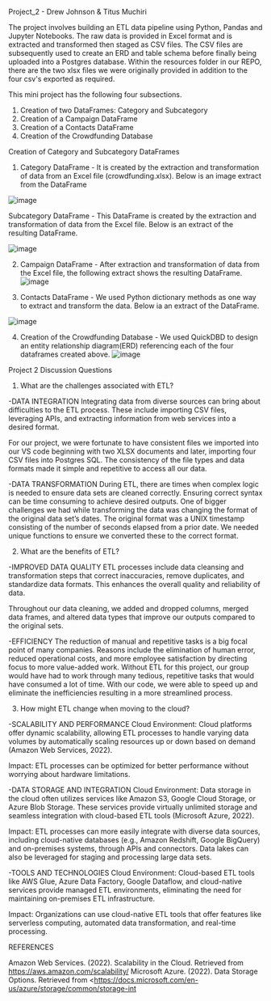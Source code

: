 Project_2 - Drew Johnson & Titus Muchiri

The project involves building an ETL data pipeline using Python, Pandas and Jupyter Notebooks.
The raw data is provided in Excel format and is extracted and transformed then staged as CSV files.
The CSV files are subsequently used to create an ERD and table schema before finally being uploaded into a Postgres database. 
Within the resources folder in our REPO, there are the two xlsx files we were originally provided in addition to the four csv's exported as required.

This mini project has the following four subsections.
1. Creation of two DataFrames: Category and Subcategory
2. Creation of a Campaign DataFrame
3. Creation of a Contacts DataFrame
4. Creation of the Crowdfunding Database

Creation of Category and Subcategory DataFrames 
1. Category DataFrame - 
It is created by the extraction and transformation of data from an Excel file (crowdfunding.xlsx).
Below is an image extract from the DataFrame

![image](https://github.com/user-attachments/assets/5da42603-17ad-48b7-ae09-818c814df34e)


Subcategory DataFrame - 
This DataFrame is created by the extraction and transformation of data from the Excel file. Below is an extract of the resulting DataFrame.

![image](https://github.com/user-attachments/assets/980fda8f-35b8-4136-bccf-0a19b6bb440a)



2. Campaign DataFrame - 
After extraction and transformation of data from the Excel file, the following extract shows the resulting DataFrame.
![image](https://github.com/user-attachments/assets/56d000b9-2a44-4881-a0c1-48aa8b62da9c)


3. Contacts DataFrame - 
We used Python dictionary methods as one way to extract and transform the data.
Below ia an extract of the DataFrame.

![image](https://github.com/user-attachments/assets/9b20a817-14f1-4b53-8efe-86a21ad68caf)



4. Creation of the Crowdfunding Database - 
We used QuickDBD to design an entity relationship diagram(ERD) referencing each of the four dataframes created above.
![image](https://github.com/user-attachments/assets/3ba919ab-ecc9-4393-add0-e1ee48a69818)



Project 2 Discussion Questions
1) What are the challenges associated with ETL?
   
-DATA INTEGRATION
Integrating data from diverse sources can bring about difficulties to the ETL process. These include importing CSV files, leveraging APIs, and extracting information from web services into a desired format.

For our project, we were fortunate to have consistent files we imported into our VS code beginning with two XLSX documents and later, importing four CSV files into Postgres SQL. The consistency of the file types and data formats made it simple and repetitive to access all our data.

-DATA TRANSFORMATION
During ETL, there are times when complex logic is needed to ensure data sets are cleaned correctly. Ensuring correct syntax can be time consuming to achieve desired outputs.
One of bigger challenges we had while transforming the data was changing the format of the original data set’s dates.  The original format was a UNIX timestamp consisting of the number of seconds elapsed from a prior date. We needed unique functions to ensure we converted these to the correct format. 

2) What are the benefits of ETL?
   
-IMPROVED DATA QUALITY
ETL processes include data cleansing and transformation steps that correct inaccuracies, remove duplicates, and standardize data formats. This enhances the overall quality and reliability of data.

Throughout our data cleaning, we added and dropped columns, merged data frames, and altered data types that improve our outputs compared to the original sets.

-EFFICIENCY
The reduction of manual and repetitive tasks is a big focal point of many companies. Reasons include the elimination of human error, reduced operational costs, and more employee satisfaction by directing focus to more value-added work.
Without ETL for this project, our group would have had to work through many tedious, repetitive tasks that would have consumed a lot of time. With our code, we were able to speed up and eliminate the inefficiencies resulting in a more streamlined process.

3) How might ETL change when moving to the cloud?

-SCALABILITY AND PERFORMANCE
Cloud Environment: Cloud platforms offer dynamic scalability, allowing ETL processes to handle varying data volumes by automatically scaling resources up or down based on demand (Amazon Web Services, 2022).

Impact: ETL processes can be optimized for better performance without worrying about hardware limitations. 

-DATA STORAGE AND INTEGRATION
 Cloud Environment: Data storage in the cloud often utilizes services like Amazon S3, Google Cloud Storage, or Azure Blob Storage. These services provide virtually unlimited storage and seamless integration with cloud-based ETL tools (Microsoft Azure, 2022).

Impact: ETL processes can more easily integrate with diverse data sources, including cloud-native databases (e.g., Amazon Redshift, Google BigQuery) and on-premises systems, through APIs and connectors. Data lakes can also be leveraged for staging and processing large data sets.

-TOOLS AND TECHNOLOGIES
Cloud Environment: Cloud-based ETL tools like AWS Glue, Azure Data Factory, Google Dataflow, and cloud-native services provide managed ETL environments, eliminating the need for maintaining on-premises ETL infrastructure.

Impact: Organizations can use cloud-native ETL tools that offer features like serverless computing, automated data transformation, and real-time processing. 


REFERENCES

Amazon Web Services. (2022). Scalability in the Cloud. Retrieved from https://aws.amazon.com/scalability/
Microsoft Azure. (2022). Data Storage Options. Retrieved from <https://docs.microsoft.com/en-us/azure/storage/common/storage-int

